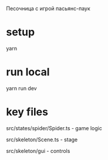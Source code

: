 Песочница с игрой пасьянс-паук

# setup
yarn

# run local 
yarn run dev

# key files
src/states/spider/Spider.ts - game logic 

src/skeleton/Scene.ts - stage

src/skeleton/gui - controls
